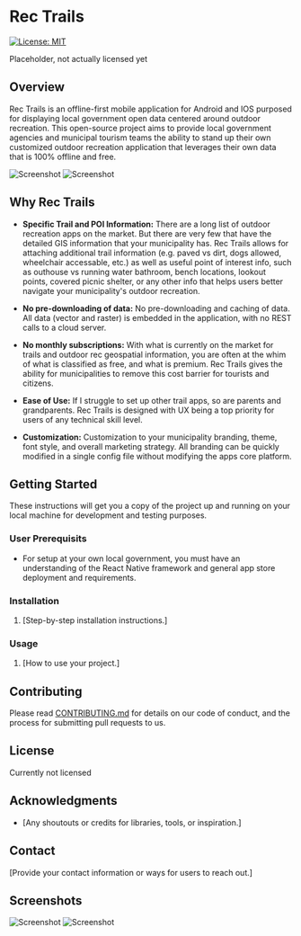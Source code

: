 # Rec Trails

[![License: MIT](https://img.shields.io/badge/License-MIT-yellow.svg)](https://opensource.org/licenses/MIT)

Placeholder, not actually licensed yet

## Overview

Rec Trails is an offline-first mobile application for Android and IOS purposed for displaying local government open data centered around outdoor recreation.
This open-source project aims to provide local government agencies and municipal tourism teams the ability to stand up their own customized outdoor recreation application that leverages their own data that is 100% offline and free. 

![Screenshot](screenshots/screenshot1.png)
![Screenshot](screenshots/screenshot2.png)

## Why Rec Trails

- **Specific Trail and POI Information:** There are a long list of outdoor recreation apps on the market. But there are very few that have the detailed GIS information that your municipality has. Rec Trails allows for attaching additional trail information (e.g. paved vs dirt, dogs allowed, wheelchair accessable, etc.) as well as useful point of interest
  info, such as outhouse vs running water bathroom, bench locations, lookout points, covered picnic shelter, or any other info that helps users better navigate your municipality's outdoor recreation. 
  
- **No pre-downloading of data:** No pre-downloading and caching of data. All data (vector and raster) is embedded in the application, with no REST calls to a cloud server.
  
- **No monthly subscriptions:** With what is currently on the market for trails and outdoor rec geospatial information, you are often at the whim of what is classified as free, and what is premium. Rec Trails gives the ability for municipalities to remove this cost barrier for tourists and citizens.
  
- **Ease of Use:** If I struggle to set up other trail apps, so are parents and grandparents. Rec Trails is designed with UX being a top priority for users of any technical skill level.
  
-  **Customization:** Customization to your municipality branding, theme, font style, and overall marketing strategy. All branding can be quickly modified in a single config file without modifying the apps core platform. 


## Getting Started

These instructions will get you a copy of the project up and running on your local machine for development and testing purposes.

### User Prerequisits

- For setup at your own local government, you must have an understanding of the React Native framework and general app store deployment and requirements. 
  
### Installation

1. [Step-by-step installation instructions.]

### Usage

1. [How to use your project.]

## Contributing

Please read [CONTRIBUTING.md](CONTRIBUTING.md) for details on our code of conduct, and the process for submitting pull requests to us.

## License

Currently not licensed

## Acknowledgments

- [Any shoutouts or credits for libraries, tools, or inspiration.]

## Contact

[Provide your contact information or ways for users to reach out.]

## Screenshots

![Screenshot](screenshots/screenshot3.png)
![Screenshot](screenshots/screenshot4.png)
